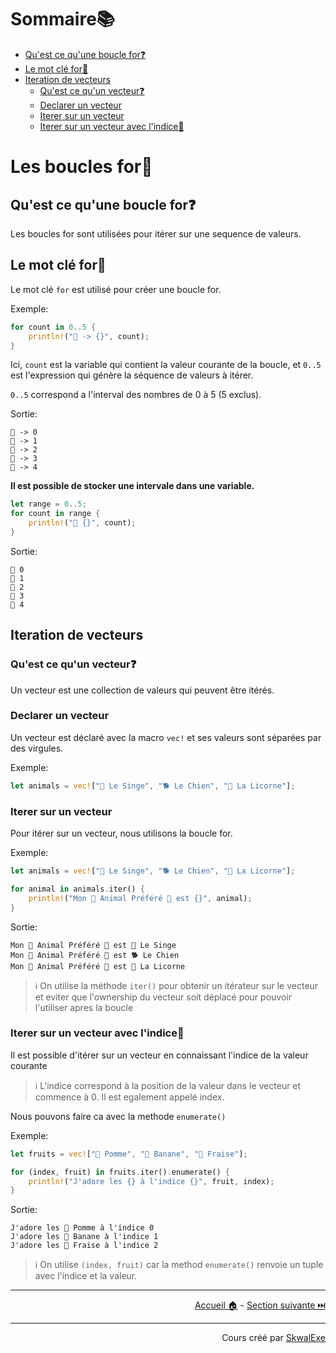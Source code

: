 # Sommaire📚

- [Qu'est ce qu'une boucle for❓](#quest-ce-quune-boucle-for)
- [Le mot clé for🔑](#le-mot-clé-for)
- [Iteration de vecteurs](#iteration-de-vecteurs)
  - [Qu'est ce qu'un vecteur❓](#quest-ce-quun-vecteur)
  - [Declarer un vecteur](#declarer-un-vecteur)
  - [Iterer sur un vecteur](#iterer-sur-un-vecteur)
  - [Iterer sur un vecteur avec l'indice🔢](#iterer-sur-un-vecteur-avec-lindice)


# Les boucles for🔢

## Qu'est ce qu'une boucle for❓

Les boucles for sont utilisées pour itérer sur une sequence de valeurs.

## Le mot clé for🔑

Le mot clé `for` est utilisé pour créer une boucle for.

Exemple:

```rust
for count in 0..5 {
    println!("🔢 -> {}", count);
}
```

Ici, `count` est la variable qui contient la valeur courante de la boucle, et `0..5` est l'expression qui génère la séquence de valeurs à itérer.

`0..5` correspond a l'interval des nombres de 0 à 5 (5 exclus).

Sortie:

```
🔢 -> 0
🔢 -> 1
🔢 -> 2
🔢 -> 3
🔢 -> 4
```

**Il est possible de stocker une intervale dans une variable.**

```rust
let range = 0..5;
for count in range {
    println!("📢 {}", count);
}
```

Sortie:

```
📢 0
📢 1
📢 2
📢 3
📢 4
```
## Iteration de vecteurs

### Qu'est ce qu'un vecteur❓

Un vecteur est une collection de valeurs qui peuvent être itérés.

### Declarer un vecteur

Un vecteur est déclaré avec la macro `vec!` et ses valeurs sont séparées par des virgules.

Exemple:

```rust
let animals = vec!["🐒 Le Singe", "🐕 Le Chien", "🦄 La Licorne"];
```

### Iterer sur un vecteur

Pour itérer sur un vecteur, nous utilisons la boucle for.

Exemple:

```rust
let animals = vec!["🐒 Le Singe", "🐕 Le Chien", "🦄 La Licorne"];

for animal in animals.iter() {
    println!("Mon 💫 Animal Préféré 💫 est {}", animal);
}
```

Sortie:

```
Mon 💫 Animal Préféré 💫 est 🐒 Le Singe
Mon 💫 Animal Préféré 💫 est 🐕 Le Chien
Mon 💫 Animal Préféré 💫 est 🦄 La Licorne
```

> ℹ️ On utilise la méthode `iter()` pour obtenir un itérateur sur le vecteur et eviter que l'ownership du vecteur soit déplacé pour pouvoir l'utiliser apres la boucle

### Iterer sur un vecteur avec l'indice🔢

Il est possible d'itérer sur un vecteur en connaissant l'indice de la valeur courante

> ℹ️ L'indice correspond à la position de la valeur dans le vecteur et commence à 0. Il est egalement appelé index.

Nous pouvons faire ca avec la methode `enumerate()`

Exemple:

```rust
let fruits = vec!["🍎 Pomme", "🍌 Banane", "🍓 Fraise"];

for (index, fruit) in fruits.iter().enumerate() {
    println!("J'adore les {} à l'indice {}", fruit, index);
}
```

Sortie:

```
J'adore les 🍎 Pomme à l'indice 0
J'adore les 🍌 Banane à l'indice 1
J'adore les 🍓 Fraise à l'indice 2
```

> ℹ️ On utilise `(index, fruit)` car la method `enumerate()` renvoie un tuple avec l'indice et la valeur.

---

<p align="right"><a href="../..">Accueil 🏠</a> - <a href="../les-types-enum">Section suivante ⏭️</a></p>

---

<p align="right">Cours créé par <a href="https://github.com/SkwalExe/" target="_blank">SkwalExe</a></p>